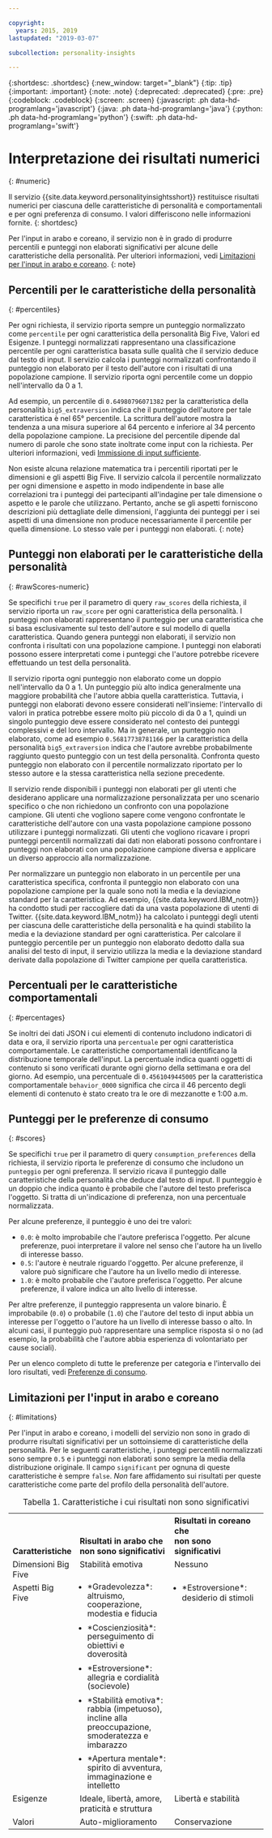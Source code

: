 ```yaml
---

copyright:
  years: 2015, 2019
lastupdated: "2019-03-07"

subcollection: personality-insights

---
```


{:shortdesc: .shortdesc}
{:new_window: target="_blank"}
{:tip: .tip}
{:important: .important}
{:note: .note}
{:deprecated: .deprecated}
{:pre: .pre}
{:codeblock: .codeblock}
{:screen: .screen}
{:javascript: .ph data-hd-programlang='javascript'}
{:java: .ph data-hd-programlang='java'}
{:python: .ph data-hd-programlang='python'}
{:swift: .ph data-hd-programlang='swift'}

# Interpretazione dei risultati numerici
{: #numeric}

Il servizio {{site.data.keyword.personalityinsightsshort}} restituisce risultati numerici per ciascuna delle caratteristiche di personalità e comportamentali e per ogni preferenza di consumo. I valori differiscono nelle informazioni fornite.
{: shortdesc}

Per l'input in arabo e coreano, il servizio non è in grado di produrre percentili e punteggi non elaborati significativi per alcune delle caratteristiche della personalità. Per ulteriori informazioni, vedi [Limitazioni per l'input in arabo e coreano](#limitations).
{: note}

## Percentili per le caratteristiche della personalità
{: #percentiles}

Per ogni richiesta, il servizio riporta sempre un punteggio normalizzato come `percentile` per ogni caratteristica della personalità Big Five, Valori ed Esigenze. I punteggi normalizzati rappresentano una classificazione percentile per ogni caratteristica basata sulle qualità che il servizio deduce dal testo di input. Il servizio calcola i punteggi normalizzati confrontando il punteggio non elaborato per il testo dell'autore con i risultati di una popolazione campione. Il servizio riporta ogni percentile come un doppio nell'intervallo da 0 a 1.

Ad esempio, un percentile di `0.64980796071382` per la caratteristica della personalità `big5_extraversion` indica che il punteggio dell'autore per tale caratteristica è nel 65° percentile. La scrittura dell'autore mostra la tendenza a una misura superiore al 64 percento e inferiore al 34 percento della popolazione campione. La precisione del percentile dipende dal numero di parole che sono state inoltrate come input con la richiesta. Per ulteriori informazioni, vedi [Immissione di input sufficiente](/docs/services/personality-insights?topic=personality-insights-input#sufficient).

Non esiste alcuna relazione matematica tra i percentili riportati per le dimensioni e gli aspetti Big Five. Il servizio calcola il percentile normalizzato per ogni dimensione e aspetto in modo indipendente in base alle correlazioni tra i punteggi dei partecipanti all'indagine per tale dimensione o aspetto e le parole che utilizzano. Pertanto, anche se gli aspetti forniscono descrizioni più dettagliate delle dimensioni, l'aggiunta dei punteggi per i sei aspetti di una dimensione non produce necessariamente il percentile per quella dimensione. Lo stesso vale per i punteggi non elaborati.
{: note}

## Punteggi non elaborati per le caratteristiche della personalità
{: #rawScores-numeric}

Se specifichi `true` per il parametro di query `raw_scores` della richiesta, il servizio riporta un `raw_score` per ogni caratteristica della personalità. I punteggi non elaborati rappresentano il punteggio per una caratteristica che si basa esclusivamente sul testo dell'autore e sul modello di quella caratteristica. Quando genera punteggi non elaborati, il servizio non confronta i risultati con una popolazione campione. I punteggi non elaborati possono essere interpretati come i punteggi che l'autore potrebbe ricevere effettuando un test della personalità.

Il servizio riporta ogni punteggio non elaborato come un doppio nell'intervallo da 0 a 1. Un punteggio più alto indica generalmente una maggiore probabilità che l'autore abbia quella caratteristica. Tuttavia, i punteggi non elaborati devono essere considerati nell'insieme: l'intervallo di valori in pratica potrebbe essere molto più piccolo di da 0 a 1, quindi un singolo punteggio deve essere considerato nel contesto dei punteggi complessivi e del loro intervallo. Ma in generale, un punteggio non elaborato, come ad esempio `0.56817738781166` per la caratteristica della personalità `big5_extraversion` indica che l'autore avrebbe probabilmente raggiunto questo punteggio con un test della personalità. Confronta questo punteggio non elaborato con il percentile normalizzato riportato per lo stesso autore e la stessa caratteristica nella sezione precedente.

Il servizio rende disponibili i punteggi non elaborati per gli utenti che desiderano applicare una normalizzazione personalizzata per uno scenario specifico o che non richiedono un confronto con una popolazione campione. Gli utenti che vogliono sapere come vengono confrontate le caratteristiche dell'autore con una vasta popolazione campione possono utilizzare i punteggi normalizzati. Gli utenti che vogliono ricavare i propri punteggi percentili normalizzati dai dati non elaborati possono confrontare i punteggi non elaborati con una popolazione campione diversa e applicare un diverso approccio alla normalizzazione.

Per normalizzare un punteggio non elaborato in un percentile per una caratteristica specifica, confronta il punteggio non elaborato con una popolazione campione per la quale sono noti la media e la deviazione standard per la caratteristica. Ad esempio, {{site.data.keyword.IBM_notm}} ha condotto studi per raccogliere dati da una vasta popolazione di utenti di Twitter. {{site.data.keyword.IBM_notm}} ha calcolato i punteggi degli utenti per ciascuna delle caratteristiche della personalità e ha quindi stabilito la media e la deviazione standard per ogni caratteristica. Per calcolare il punteggio percentile per un punteggio non elaborato dedotto dalla sua analisi del testo di input, il servizio utilizza la media e la deviazione standard derivate dalla popolazione di Twitter campione per quella caratteristica. 

## Percentuali per le caratteristiche comportamentali
{: #percentages}

Se inoltri dei dati JSON i cui elementi di contenuto includono indicatori di data e ora, il servizio riporta una `percentuale` per ogni caratteristica comportamentale. Le caratteristiche comportamentali identificano la distribuzione temporale dell'input. La percentuale indica quanti oggetti di contenuto si sono verificati durante ogni giorno della settimana e ora del giorno. Ad esempio, una percentuale di `0.4561049445005` per la caratteristica comportamentale `behavior_0000` significa che circa il 46 percento degli elementi di contenuto è stato creato tra le ore di mezzanotte e 1:00 a.m.

## Punteggi per le preferenze di consumo
{: #scores}

Se specifichi `true` per il parametro di query `consumption_preferences` della richiesta, il servizio riporta le preferenze di consumo che includono un `punteggio` per ogni preferenza. Il servizio ricava il punteggio dalle caratteristiche della personalità che deduce dal testo di input. Il punteggio è un doppio che indica quanto è probabile che l'autore del testo preferisca l'oggetto. Si tratta di un'indicazione di preferenza, non una percentuale normalizzata.

Per alcune preferenze, il punteggio è uno dei tre valori: 

-   `0.0`: è molto improbabile che l'autore preferisca l'oggetto. Per alcune preferenze, puoi interpretare il valore nel senso che l'autore ha un livello di interesse basso. 
-   `0.5`: l'autore è neutrale riguardo l'oggetto. Per alcune preferenze, il valore può significare che l'autore ha un livello medio di interesse.
-   `1.0`: è molto probabile che l'autore preferisca l'oggetto. Per alcune preferenze, il valore indica un alto livello di interesse.

Per altre preferenze, il punteggio rappresenta un valore binario. È improbabile (`0.0`) o probabile (`1.0`) che l'autore del testo di input abbia un interesse per l'oggetto o l'autore ha un livello di interesse basso o alto. In alcuni casi, il punteggio può rappresentare una semplice risposta sì o no (ad esempio, la probabilità che l'autore abbia esperienza di volontariato per cause sociali).

Per un elenco completo di tutte le preferenze per categoria e l'intervallo dei loro risultati, vedi [Preferenze di consumo](/docs/services/personality-insights?topic=personality-insights-preferences).

## Limitazioni per l'input in arabo e coreano
{: #limitations}

Per l'input in arabo e coreano, i modelli del servizio non sono in grado di produrre risultati significativi per un sottoinsieme di caratteristiche della personalità. Per le seguenti caratteristiche, i punteggi percentili normalizzati sono sempre `0.5` e i punteggi non elaborati sono sempre la media della distribuzione originale. Il campo `significant` per ognuna di queste caratteristiche è sempre `false`. *Non* fare affidamento sui risultati per queste caratteristiche come parte del profilo della personalità dell'autore.

<table>
  <caption>Tabella 1. Caratteristiche i cui risultati non sono significativi</caption>
  <tr>
    <th style="text-align:left; vertical-align:bottom">
      Caratteristiche
    </th>
    <th style="text-align:left; vertical-align:bottom; width:40%">
      Risultati in arabo che<br/>non sono significativi
    </th>
    <th style="text-align:left; vertical-align:bottom; width:40%">
      Risultati in coreano che<br/>non sono significativi
    </th>
  </tr>
  <tr>
    <td style="text-align:left; vertical-align:top">
      Dimensioni Big Five
    </td>
    <td style="text-align:left; vertical-align:top">
      Stabilità emotiva
    </td>
    <td style="text-align:left; vertical-align:top">
      Nessuno
    </td>
  </tr>
  <tr>
    <td style="text-align:left; vertical-align:top">
      Aspetti Big Five
    </td>
    <td style="text-align:left; vertical-align:top">
      <ul style="margin:0px 0px 0px 15px; padding:0px">
        <li style="margin:0px; line-height:110%; padding:0px">
          *Gradevolezza*: altruismo, cooperazione, modestia e fiducia
        </li>
        <li style="margin:10px 0px 0px 0px; line-height:110%; padding:0px">
          *Coscienziosità*: perseguimento di obiettivi e doverosità
        </li>
        <li style="margin:10px 0px 0px 0px; line-height:110%; padding:0px">
          *Estroversione*: allegria e cordialità (socievole)
        </li>
        <li style="margin:10px 0px 0px 0px; line-height:110%; padding:0px">
          *Stabilità emotiva*: rabbia (impetuoso), incline alla preoccupazione, smoderatezza
          e imbarazzo
        </li>
        <li style="margin:10px 0px 0px 0px; line-height:110%; padding:0px">
          *Apertura mentale*: spirito di avventura, immaginazione e intelletto
        </li>
      </ul>
    </td>
    <td style="text-align:left; vertical-align:top">
      <ul style="margin:0px 0px 0px 15px; padding:0px">
        <li style="margin:0px; padding:0px">
          *Estroversione*: desiderio di stimoli
        </li>
      </ul>
    </td>
  </tr>
  <tr>
    <td style="text-align:left; vertical-align:top">
      Esigenze
    </td>
    <td style="text-align:left; vertical-align:top">
      Ideale, libertà, amore, praticità e struttura
    </td>
    <td style="text-align:left; vertical-align:top">
      Libertà e stabilità
    </td>
  </tr>
  </tr>
    <td style="text-align:left; vertical-align:top">
      Valori
    </td>
    <td style="text-align:left; vertical-align:top">
      Auto-miglioramento
    </td>
    <td style="text-align:left; vertical-align:top">
      Conservazione
    </td>
  </tr>
</table>

